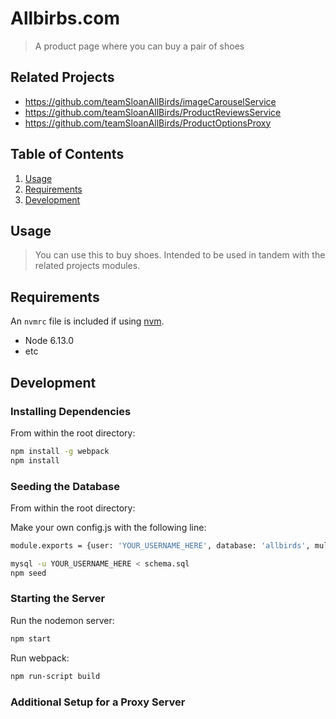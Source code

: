 # Allbirbs.com

> A product page where you can buy a pair of shoes

## Related Projects

  - https://github.com/teamSloanAllBirds/imageCarouselService
  - https://github.com/teamSloanAllBirds/ProductReviewsService
  - https://github.com/teamSloanAllBirds/ProductOptionsProxy

## Table of Contents

1. [Usage](#Usage)
1. [Requirements](#requirements)
1. [Development](#development)

## Usage

> You can use this to buy shoes. Intended to be used in tandem with the related projects modules.

## Requirements

An `nvmrc` file is included if using [nvm](https://github.com/creationix/nvm).

- Node 6.13.0
- etc

## Development

### Installing Dependencies

From within the root directory:

```sh
npm install -g webpack
npm install
```

### Seeding the Database
From within the root directory:

Make your own config.js with the following line:

```sh
module.exports = {user: 'YOUR_USERNAME_HERE', database: 'allbirds', multipleStatements: true};
```

```sh
mysql -u YOUR_USERNAME_HERE < schema.sql
npm seed
```
### Starting the Server
Run the nodemon server:

```sh
npm start
```

Run webpack:

```sh
npm run-script build
```

### Additional Setup for a Proxy Server
